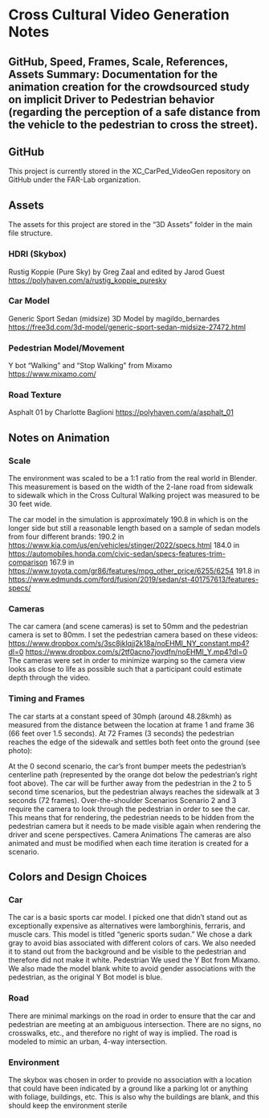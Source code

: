 # Cross Cultural Video Generation Notes
GitHub, Speed, Frames, Scale, References, Assets
Summary:
Documentation for the animation creation for the crowdsourced study on implicit Driver to Pedestrian behavior (regarding the perception of a safe distance from the vehicle to the pedestrian to cross the street).
---
## GitHub
This project is currently stored in the XC_CarPed_VideoGen repository on GitHub under the FAR-Lab organization.
## Assets
The assets for this project are stored in the “3D Assets” folder in the main file structure.
### HDRI (Skybox)
Rustig Koppie (Pure Sky) by Greg Zaal and edited by Jarod Guest
https://polyhaven.com/a/rustig_koppie_puresky 
### Car Model
Generic Sport Sedan (midsize) 3D Model by magildo_bernardes
https://free3d.com/3d-model/generic-sport-sedan-midsize-27472.html 
### Pedestrian Model/Movement
Y bot “Walking” and “Stop Walking” from Mixamo
https://www.mixamo.com/ 
### Road Texture
Asphalt 01 by Charlotte Baglioni
https://polyhaven.com/a/asphalt_01
## Notes on Animation
### Scale
The environment was scaled to be a 1:1 ratio from the real world in Blender. This measurement is based on the width of the 2-lane road from sidewalk to sidewalk which in the Cross Cultural Walking project was measured to be 30 feet wide.

The car model in the simulation is approximately 190.8 in which is on the longer side but still a reasonable length based on a sample of sedan models from four different brands:
190.2 in https://www.kia.com/us/en/vehicles/stinger/2022/specs.html 
184.0 in https://automobiles.honda.com/civic-sedan/specs-features-trim-comparison 
167.9 in https://www.toyota.com/gr86/features/mpg_other_price/6255/6254
191.8 in https://www.edmunds.com/ford/fusion/2019/sedan/st-401757613/features-specs/
### Cameras
The car camera (and scene cameras) is set to 50mm and the pedestrian camera is set to 80mm. I set the pedestrian camera based on these videos:
https://www.dropbox.com/s/3sc8jklqjj2k18a/noEHMI_NY_constant.mp4?dl=0
https://www.dropbox.com/s/2tf0acno7jovdfn/noEHMI_Y.mp4?dl=0 
The cameras were set in order to minimize warping so the camera view looks as close to life as possible such that a participant could estimate depth through the video.
### Timing and Frames
The car starts at a constant speed of 30mph (around 48.28kmh) as measured from the distance between the location at frame 1 and frame 36 (66 feet over 1.5 seconds).
At 72 Frames (3 seconds) the pedestrian reaches the edge of the sidewalk and settles both feet onto the ground (see photo):

At the 0 second scenario, the car’s front bumper meets the pedestrian’s centerline path (represented by the orange dot below the pedestrian’s right foot above). The car will be further away from the pedestrian in the 2 to 5 second time scenarios, but the pedestrian always reaches the sidewalk at 3 seconds (72 frames).
Over-the-shoulder Scenarios
Scenario 2 and 3 require the camera to look through the pedestrian in order to see the car. This means that for rendering, the pedestrian needs to be hidden from the pedestrian camera but it needs to be made visible again when rendering the driver and scene perspectives.
Camera Animations
The cameras are also animated and must be modified when each time iteration is created for a scenario.

## Colors and Design Choices
### Car
The car is a basic sports car model. I picked one that didn’t stand out as exceptionally expensive as alternatives were lamborghinis, ferraris, and muscle cars. This model is titled “generic sports sudan.” We chose a dark gray to avoid bias associated with different colors of cars. We also needed it to stand out from the background and be visible to the pedestrian and therefore did not make it white. 
Pedestrian
We used the Y Bot from Mixamo. We also made the model blank white to avoid gender associations with the pedestrian, as the original Y Bot model is blue.
### Road
There are minimal markings on the road in order to ensure that the car and pedestrian are meeting at an ambiguous intersection. There are no signs, no crosswalks, etc., and therefore no right of way is implied. The road is modeled to mimic an urban, 4-way intersection.
### Environment
The skybox was chosen in order to provide no association with a location that could have been indicated by a ground like a parking lot or anything with foliage, buildings, etc. This is also why the buildings are blank, and this should keep the environment sterile
